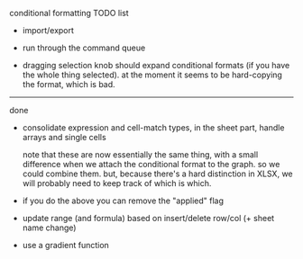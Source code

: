 conditional formatting TODO list

 - import/export 

 - run through the command queue

 - dragging selection knob should expand conditional formats
   (if you have the whole thing selected). at the moment it
   seems to be hard-copying the format, which is bad.

---

done
 
 - consolidate expression and cell-match types, in the sheet part,
   handle arrays and single cells

   note that these are now essentially the same thing, with a small
   difference when we attach the conditional format to the graph. so 
   we could combine them. but, because there's a hard distinction in 
   XLSX, we will probably need to keep track of which is which.

 - if you do the above you can remove the "applied" flag

 - update range (and formula) based on insert/delete row/col
   (+ sheet name change)

 - use a gradient function

